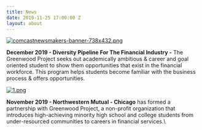 ```yaml
---
title: News
date: 2019-11-25 17:00:00 Z
layout: about
---
```


[![comcastnewsmakers-banner-738x432.png](/uploads/comcastnewsmakers-banner-738x432.png)](https://comcastnewsmakers.com/Videos/2019/12/10/Elois-Joseph)

**December 2019 - Diversity Pipeline For The Financial Industry -** The Greenwood Project seeks out academically ambitious & career and goal oriented student to show them opportunities that exist in the financial workforce. This program helps students become familiar with the business process & offers opportunities.

[![1.png](/uploads/1.png)](https://www.dailyherald.com/submitted/20191107/northwestern-mutual-chicago-partners-with-greenwood-project)

**November 2019 - Northwestern Mutual - Chicago** has formed a partnership with Greenwood Project, a non-profit organization that introduces high-achieving minority high school and college students from under-resourced communities to careers in financial services.\
